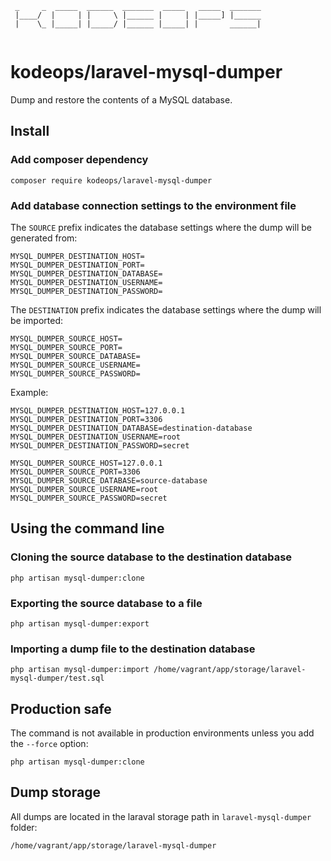```
 _     _  _____  ______  _______  _____   _____  _______
 |____/  |     | |     \ |______ |     | |_____] |______
 |    \_ |_____| |_____/ |______ |_____| |       ______|
 
```
 

# kodeops/laravel-mysql-dumper
Dump and restore the contents of a MySQL database.

## Install

### Add composer dependency

`composer require kodeops/laravel-mysql-dumper`

### Add database connection settings to the environment file

The `SOURCE` prefix indicates the database settings where the dump will be generated from:

```
MYSQL_DUMPER_DESTINATION_HOST=
MYSQL_DUMPER_DESTINATION_PORT=
MYSQL_DUMPER_DESTINATION_DATABASE=
MYSQL_DUMPER_DESTINATION_USERNAME=
MYSQL_DUMPER_DESTINATION_PASSWORD=
```

The `DESTINATION` prefix indicates the database settings where the dump will be imported:

```
MYSQL_DUMPER_SOURCE_HOST=
MYSQL_DUMPER_SOURCE_PORT=
MYSQL_DUMPER_SOURCE_DATABASE=
MYSQL_DUMPER_SOURCE_USERNAME=
MYSQL_DUMPER_SOURCE_PASSWORD=
```

Example:

```
MYSQL_DUMPER_DESTINATION_HOST=127.0.0.1
MYSQL_DUMPER_DESTINATION_PORT=3306
MYSQL_DUMPER_DESTINATION_DATABASE=destination-database
MYSQL_DUMPER_DESTINATION_USERNAME=root
MYSQL_DUMPER_DESTINATION_PASSWORD=secret

MYSQL_DUMPER_SOURCE_HOST=127.0.0.1
MYSQL_DUMPER_SOURCE_PORT=3306
MYSQL_DUMPER_SOURCE_DATABASE=source-database
MYSQL_DUMPER_SOURCE_USERNAME=root
MYSQL_DUMPER_SOURCE_PASSWORD=secret
```

## Using the command line

### Cloning the source database to the destination database

`php artisan mysql-dumper:clone`

### Exporting the source database to a file

`php artisan mysql-dumper:export`

### Importing a dump file to the destination database

`php artisan mysql-dumper:import /home/vagrant/app/storage/laravel-mysql-dumper/test.sql`

## Production safe

The command is not available in production environments unless you add the `--force` option:

`php artisan mysql-dumper:clone`

## Dump storage

All dumps are located in the laraval storage path in `laravel-mysql-dumper` folder:

`/home/vagrant/app/storage/laravel-mysql-dumper`
